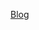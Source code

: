 [Blog](https://leetcode.com/problems/best-sightseeing-pair/discuss/261067/detailed-explanation-using-dp-on-time-o1-space)
